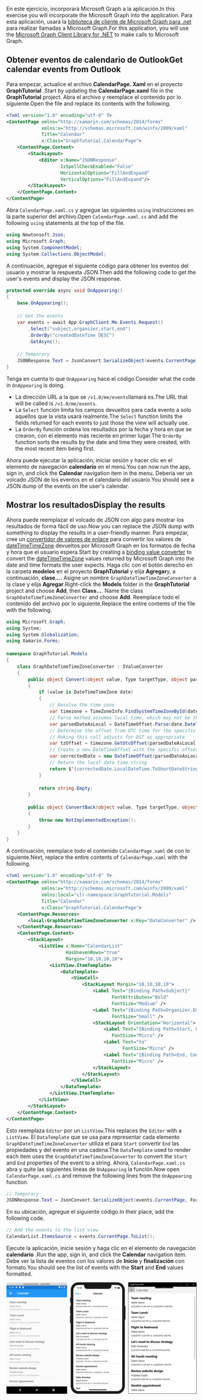 <!-- markdownlint-disable MD002 MD041 -->

<span data-ttu-id="acd79-101">En este ejercicio, incorporará Microsoft Graph a la aplicación.</span><span class="sxs-lookup"><span data-stu-id="acd79-101">In this exercise you will incorporate the Microsoft Graph into the application.</span></span> <span data-ttu-id="acd79-102">Para esta aplicación, usará la [biblioteca de cliente de Microsoft Graph para .net](https://github.com/microsoftgraph/msgraph-sdk-dotnet) para realizar llamadas a Microsoft Graph.</span><span class="sxs-lookup"><span data-stu-id="acd79-102">For this application, you will use the [Microsoft Graph Client Library for .NET](https://github.com/microsoftgraph/msgraph-sdk-dotnet) to make calls to Microsoft Graph.</span></span>

## <a name="get-calendar-events-from-outlook"></a><span data-ttu-id="acd79-103">Obtener eventos de calendario de Outlook</span><span class="sxs-lookup"><span data-stu-id="acd79-103">Get calendar events from Outlook</span></span>

<span data-ttu-id="acd79-104">Para empezar, actualice el archivo **CalendarPage. Xaml** en el proyecto **GraphTutorial** .</span><span class="sxs-lookup"><span data-stu-id="acd79-104">Start by updating the **CalendarPage.xaml** file in the **GraphTutorial** project.</span></span> <span data-ttu-id="acd79-105">Abra el archivo y reemplace el contenido por lo siguiente.</span><span class="sxs-lookup"><span data-stu-id="acd79-105">Open the file and replace its contents with the following.</span></span>

```xml
<?xml version="1.0" encoding="utf-8" ?>
<ContentPage xmlns="http://xamarin.com/schemas/2014/forms"
             xmlns:x="http://schemas.microsoft.com/winfx/2009/xaml"
             Title="Calendar"
             x:Class="GraphTutorial.CalendarPage">
    <ContentPage.Content>
        <StackLayout>
            <Editor x:Name="JSONResponse"
                    IsSpellCheckEnabled="False"
                    HorizontalOptions="FillAndExpand"
                    VerticalOptions="FillAndExpand"/>
        </StackLayout>
    </ContentPage.Content>
</ContentPage>
```

<span data-ttu-id="acd79-106">Abra `CalendarPage.xaml.cs` y agregue las siguientes `using` instrucciones en la parte superior del archivo.</span><span class="sxs-lookup"><span data-stu-id="acd79-106">Open `CalendarPage.xaml.cs` and add the following `using` statements at the top of the file.</span></span>

```cs
using Newtonsoft.Json;
using Microsoft.Graph;
using System.ComponentModel;
using System.Collections.ObjectModel;
```

<span data-ttu-id="acd79-107">A continuación, agregue el siguiente código para obtener los eventos del usuario y mostrar la respuesta JSON.</span><span class="sxs-lookup"><span data-stu-id="acd79-107">Then add the following code to get the user's events and display the JSON response.</span></span>

```cs
protected override async void OnAppearing()
{
    base.OnAppearing();

    // Get the events
    var events = await App.GraphClient.Me.Events.Request()
        .Select("subject,organizer,start,end")
        .OrderBy("createdDateTime DESC")
        .GetAsync();

    // Temporary
    JSONResponse.Text = JsonConvert.SerializeObject(events.CurrentPage, Formatting.Indented);
}
```

<span data-ttu-id="acd79-108">Tenga en cuenta lo que `OnAppearing` hace el código.</span><span class="sxs-lookup"><span data-stu-id="acd79-108">Consider what the code in `OnAppearing` is doing.</span></span>

- <span data-ttu-id="acd79-109">La dirección URL a la que se `/v1.0/me/events`llamará es.</span><span class="sxs-lookup"><span data-stu-id="acd79-109">The URL that will be called is `/v1.0/me/events`.</span></span>
- <span data-ttu-id="acd79-110">La `Select` función limita los campos devueltos para cada evento a solo aquellos que la vista usará realmente.</span><span class="sxs-lookup"><span data-stu-id="acd79-110">The `Select` function limits the fields returned for each events to just those the view will actually use.</span></span>
- <span data-ttu-id="acd79-111">La `OrderBy` función ordena los resultados por la fecha y hora en que se crearon, con el elemento más reciente en primer lugar.</span><span class="sxs-lookup"><span data-stu-id="acd79-111">The `OrderBy` function sorts the results by the date and time they were created, with the most recent item being first.</span></span>

<span data-ttu-id="acd79-112">Ahora puede ejecutar la aplicación, iniciar sesión y hacer clic en el elemento de navegación **calendario** en el menú.</span><span class="sxs-lookup"><span data-stu-id="acd79-112">You can now run the app, sign in, and click the **Calendar** navigation item in the menu.</span></span> <span data-ttu-id="acd79-113">Debería ver un volcado JSON de los eventos en el calendario del usuario.</span><span class="sxs-lookup"><span data-stu-id="acd79-113">You should see a JSON dump of the events on the user's calendar.</span></span>

## <a name="display-the-results"></a><span data-ttu-id="acd79-114">Mostrar los resultados</span><span class="sxs-lookup"><span data-stu-id="acd79-114">Display the results</span></span>

<span data-ttu-id="acd79-115">Ahora puede reemplazar el volcado de JSON con algo para mostrar los resultados de forma fácil de uso.</span><span class="sxs-lookup"><span data-stu-id="acd79-115">Now you can replace the JSON dump with something to display the results in a user-friendly manner.</span></span> <span data-ttu-id="acd79-116">Para empezar, cree un [convertidor de valores de enlace](/xamarin/xamarin-forms/xaml/xaml-basics/data-binding-basics#binding-value-converters) para convertir los valores de [dateTimeTimeZone](/graph/api/resources/datetimetimezone?view=graph-rest-1.0) devueltos por Microsoft Graph en los formatos de fecha y hora que el usuario espera.</span><span class="sxs-lookup"><span data-stu-id="acd79-116">Start by creating a [binding value converter](/xamarin/xamarin-forms/xaml/xaml-basics/data-binding-basics#binding-value-converters) to convert the [dateTimeTimeZone](/graph/api/resources/datetimetimezone?view=graph-rest-1.0) values returned by Microsoft Graph into the date and time formats the user expects.</span></span> <span data-ttu-id="acd79-117">Haga clic con el botón derecho en la carpeta **modelos** en el proyecto **GraphTutorial** y elija **Agregar**y, a continuación, **clase...**. Asigne un nombre `GraphDateTimeTimeZoneConverter` a la clase y elija **Agregar**.</span><span class="sxs-lookup"><span data-stu-id="acd79-117">Right-click the **Models** folder in the **GraphTutorial** project and choose **Add**, then **Class...**. Name the class `GraphDateTimeTimeZoneConverter` and choose **Add**.</span></span> <span data-ttu-id="acd79-118">Reemplace todo el contenido del archivo por lo siguiente.</span><span class="sxs-lookup"><span data-stu-id="acd79-118">Replace the entire contents of the file with the following.</span></span>

```cs
using Microsoft.Graph;
using System;
using System.Globalization;
using Xamarin.Forms;

namespace GraphTutorial.Models
{
    class GraphDateTimeTimeZoneConverter : IValueConverter
    {
        public object Convert(object value, Type targetType, object parameter, CultureInfo culture)
        {
            if (value is DateTimeTimeZone date)
            {
                // Resolve the time zone
                var timezone = TimeZoneInfo.FindSystemTimeZoneById(date.TimeZone);
                // Parse method assumes local time, which may not be the case
                var parsedDateAsLocal = DateTimeOffset.Parse(date.DateTime);
                // Determine the offset from UTC time for the specific date
                // Making this call adjusts for DST as appropriate
                var tzOffset = timezone.GetUtcOffset(parsedDateAsLocal.DateTime);
                // Create a new DateTimeOffset with the specific offset from UTC
                var correctedDate = new DateTimeOffset(parsedDateAsLocal.DateTime, tzOffset);
                // Return the local date time string
                return $"{correctedDate.LocalDateTime.ToShortDateString()} {correctedDate.LocalDateTime.ToShortTimeString()}";
            }

            return string.Empty;
        }

        public object ConvertBack(object value, Type targetType, object parameter, CultureInfo culture)
        {
            throw new NotImplementedException();
        }
    }
}
```

<span data-ttu-id="acd79-119">A continuación, reemplace todo el contenido `CalendarPage.xaml` de con lo siguiente.</span><span class="sxs-lookup"><span data-stu-id="acd79-119">Next, replace the entire contents of `CalendarPage.xaml` with the following.</span></span>

```xml
<?xml version="1.0" encoding="utf-8" ?>
<ContentPage xmlns="http://xamarin.com/schemas/2014/forms"
             xmlns:x="http://schemas.microsoft.com/winfx/2009/xaml"
             xmlns:local="clr-namespace:GraphTutorial.Models"
             Title="Calendar"
             x:Class="GraphTutorial.CalendarPage">
    <ContentPage.Resources>
        <local:GraphDateTimeTimeZoneConverter x:Key="DateConverter" />
    </ContentPage.Resources>
    <ContentPage.Content>
        <StackLayout>
            <ListView x:Name="CalendarList"
                      HasUnevenRows="true"
                      Margin="10,10,10,10">
                <ListView.ItemTemplate>
                    <DataTemplate>
                        <ViewCell>
                            <StackLayout Margin="10,10,10,10">
                                <Label Text="{Binding Path=Subject}"
                                       FontAttributes="Bold"
                                       FontSize="Medium" />
                                <Label Text="{Binding Path=Organizer.EmailAddress.Name}"
                                       FontSize="Small" />
                                <StackLayout Orientation="Horizontal">
                                    <Label Text="{Binding Path=Start, Converter={StaticResource DateConverter}}"
                                       FontSize="Micro" />
                                    <Label Text="to"
                                           FontSize="Micro" />
                                    <Label Text="{Binding Path=End, Converter={StaticResource DateConverter}}"
                                       FontSize="Micro" />
                                </StackLayout>
                            </StackLayout>
                        </ViewCell>
                    </DataTemplate>
                </ListView.ItemTemplate>
            </ListView>
        </StackLayout>
    </ContentPage.Content>
</ContentPage>
```

<span data-ttu-id="acd79-120">Esto reemplaza `Editor` por un `ListView`.</span><span class="sxs-lookup"><span data-stu-id="acd79-120">This replaces the `Editor` with a `ListView`.</span></span> <span data-ttu-id="acd79-121">El `DataTemplate` que se usa para representar cada elemento `GraphDateTimeTimeZoneConverter` utiliza el para `Start` convertir `End` las propiedades y del evento en una cadena.</span><span class="sxs-lookup"><span data-stu-id="acd79-121">The `DataTemplate` used to render each item uses the `GraphDateTimeTimeZoneConverter` to convert the `Start` and `End` properties of the event to a string.</span></span> <span data-ttu-id="acd79-122">Ahora, `CalendarPage.xaml.cs` abra y quite las siguientes líneas de `OnAppearing` la función.</span><span class="sxs-lookup"><span data-stu-id="acd79-122">Now open `CalendarPage.xaml.cs` and remove the following lines from the `OnAppearing` function.</span></span>

```cs
// Temporary
JSONResponse.Text = JsonConvert.SerializeObject(events.CurrentPage, Formatting.Indented);
```

<span data-ttu-id="acd79-123">En su ubicación, agregue el siguiente código.</span><span class="sxs-lookup"><span data-stu-id="acd79-123">In their place, add the following code.</span></span>

```cs
// Add the events to the list view
CalendarList.ItemsSource = events.CurrentPage.ToList();
```

<span data-ttu-id="acd79-124">Ejecute la aplicación, inicie sesión y haga clic en el elemento de navegación **calendario** .</span><span class="sxs-lookup"><span data-stu-id="acd79-124">Run the app, sign in, and click the **Calendar** navigation item.</span></span> <span data-ttu-id="acd79-125">Debe ver la lista de eventos con los valores de **Inicio** y **finalización** con formato.</span><span class="sxs-lookup"><span data-stu-id="acd79-125">You should see the list of events with the **Start** and **End** values formatted.</span></span>

![Captura de pantalla de la tabla de eventos](./images/calendar-page.png)
